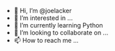 - 👋 Hi, I’m @joelacker
- 👀 I’m interested in ...
- 🌱 I’m currently learning Python
- 💞️ I’m looking to collaborate on ...
- 📫 How to reach me ...

<!---
joelacker/joelacker is a ✨ special ✨ repository because its `README.md` (this file) appears on your GitHub profile.
You can click the Preview link to take a look at your changes.
--->
